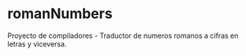 # romanNumbers
Proyecto de compiladores - Traductor de numeros romanos a cifras en letras y viceversa.

